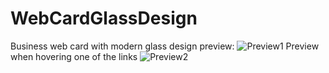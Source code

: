 # WebCardGlassDesign
Business web card with modern glass design preview:
![Preview1](https://i.imgur.com/vNIdPFs.png)
Preview when hovering one of the links
![Preview2](https://i.imgur.com/X3Pjob3.png)

